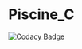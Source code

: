 # Piscine_C

[![Codacy Badge](https://api.codacy.com/project/badge/Grade/613b1057299e4d0a88fd4597025f1155)](https://app.codacy.com/gh/LucasMarsala/Piscine_C?utm_source=github.com&utm_medium=referral&utm_content=LucasMarsala/Piscine_C&utm_campaign=Badge_Grade_Settings)
